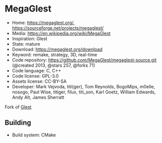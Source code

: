 # MegaGlest

- Home: https://megaglest.org/, https://sourceforge.net/projects/megaglest/
- Media: https://en.wikipedia.org/wiki/MegaGlest
- Inspiration: Glest
- State: mature
- Download: https://megaglest.org/download
- Keyword: remake, strategy, 3D, real-time
- Code repository: https://github.com/MegaGlest/megaglest-source.git (@created 2013, @stars 257, @forks 71)
- Code language: C, C++
- Code license: GPL-3.0
- Assets license: CC-BY-SA
- Developer: Mark Vejvoda, titi(ger), Tom Reynolds, BogoMips, m0elle, nosogo, Paul Wise, titiger, filux, titi_son, Karl Goetz, William Edwards, Andy Alt, James Sherratt

Fork of [Glest](glest.md)

## Building

- Build system: CMake
